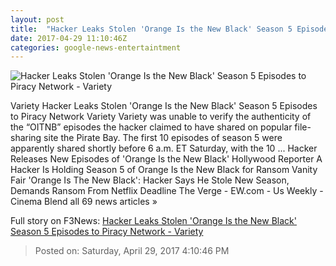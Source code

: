 ```yaml
---
layout: post
title:  "Hacker Leaks Stolen 'Orange Is the New Black' Season 5 Episodes to Piracy Network - Variety"
date: 2017-04-29 11:10:46Z
categories: google-news-entertaintment
---
```


![Hacker Leaks Stolen 'Orange Is the New Black' Season 5 Episodes to Piracy Network - Variety](https://pmcvariety.files.wordpress.com/2017/04/netflix-oitnb-season-5.jpg?w=1000&h=750&crop=1)

Variety Hacker Leaks Stolen 'Orange Is the New Black' Season 5 Episodes to Piracy Network Variety Variety was unable to verify the authenticity of the “OITNB” episodes the hacker claimed to have shared on popular file-sharing site the Pirate Bay. The first 10 episodes of season 5 were apparently shared shortly before 6 a.m. ET Saturday, with the 10 ... Hacker Releases New Episodes of 'Orange Is the New Black' Hollywood Reporter A Hacker Is Holding Season 5 of Orange Is the New Black for Ransom Vanity Fair 'Orange Is The New Black': Hacker Says He Stole New Season, Demands Ransom From Netflix Deadline The Verge - EW.com - Us Weekly - Cinema Blend all 69 news articles »


Full story on F3News: [Hacker Leaks Stolen 'Orange Is the New Black' Season 5 Episodes to Piracy Network - Variety](http://www.f3nws.com/n/nsGUTE)

> Posted on: Saturday, April 29, 2017 4:10:46 PM
